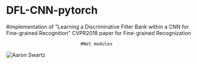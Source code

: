 # DFL-CNN-pytorch
#implementation of "Learning a Discriminative Filter Bank within a CNN for Fine-grained Recognition" CVPR2018 paper for Fine-grained Recognization

                                #Net modules
![Aaron Swartz](https://github.com/hubeihubei/DFL-CNN-pytorch/raw/master/images/x.png)
